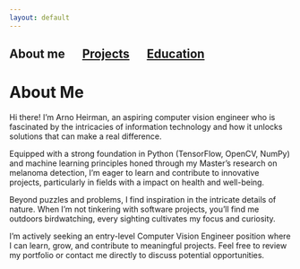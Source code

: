 ```yaml
---
layout: default
---
```

## About me &emsp; [Projects](./projects.html) &emsp; [Education](./education.html)


# About Me

Hi there! I’m Arno Heirman, an aspiring computer vision engineer who is fascinated by the intricacies of information technology and how it unlocks solutions that can make a real difference.

Equipped with a strong foundation in Python (TensorFlow, OpenCV, NumPy) and machine learning principles honed through my Master’s research on melanoma detection, I’m eager to learn and contribute to innovative projects, particularly in fields with a impact on health and well-being.

Beyond puzzles and problems, I find inspiration in the intricate details of nature. When I’m not tinkering with software projects, you’ll find me outdoors birdwatching, every sighting cultivates my focus and curiosity.

I’m actively seeking an entry-level Computer Vision Engineer position where I can learn, grow, and contribute to meaningful projects. Feel free to review my portfolio or contact me directly to discuss potential opportunities.

